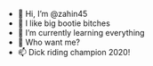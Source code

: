 - 👋 Hi, I’m @zahin45
- 👀 I like big bootie bitches
- 🌱 I’m currently learning everything
- 💞️ Who want me?
- 📫 Dick riding champion 2020!

<!---
zahin45/zahin45 is a ✨ special ✨ repository because its `README.md` (this file) appears on your GitHub profile.
You can click the Preview link to take a look at your changes.
--->
